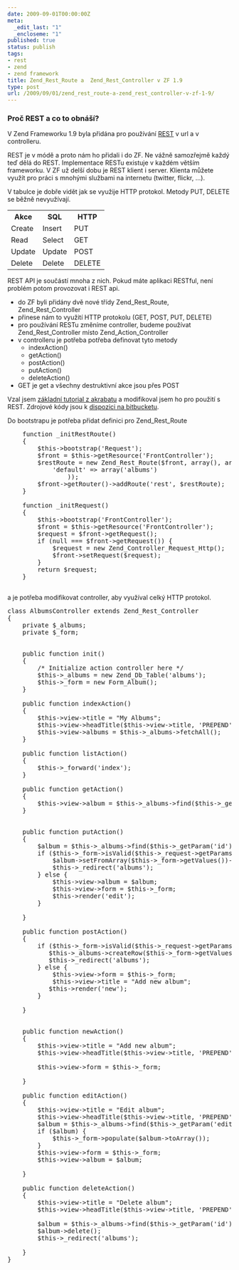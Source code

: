 ```yaml
---
date: 2009-09-01T00:00:00Z
meta:
  _edit_last: "1"
  _encloseme: "1"
published: true
status: publish
tags:
- rest
- zend
- zend framework
title: Zend_Rest_Route a  Zend_Rest_Controller v ZF 1.9
type: post
url: /2009/09/01/zend_rest_route-a-zend_rest_controller-v-zf-1-9/
---
```


<h3>Proč REST a co to obnáší?</h3>
V Zend Frameworku 1.9 byla přidána pro používání <a href="http://en.wikipedia.org/wiki/Representational_State_Transfer">REST</a> v url a v controlleru.

REST je v módě a proto nám ho přidali i do ZF. Ne vážně samozřejmě každý teď dělá do REST. Implementace RESTu existuje v každém větším frameworku. V ZF už delší dobu je REST klient i server. Klienta můžete využít pro práci s mnohými službami na internetu (twitter, flickr, ...).

V tabulce je dobře vidět jak se využije HTTP protokol. Metody PUT, DELETE se běžně nevyužívají.
<table border="0">
<tbody>
<tr>
<th>Akce</th>
<th>SQL</th>
<th>HTTP</th>
</tr>
<tr>
<td>Create</td>
<td>Insert</td>
<td>PUT</td>
</tr>
<tr>
<td>Read</td>
<td>Select</td>
<td>GET</td>
</tr>
<tr>
<td>Update</td>
<td>Update</td>
<td>POST</td>
</tr>
<tr>
<td>Delete</td>
<td>Delete</td>
<td>DELETE</td>
</tr>
</tbody></table>
REST API je součástí mnoha z nich. Pokud máte aplikaci RESTful, není problém potom provozovat i REST api.
<ul>
	<li>do ZF byli přidány dvě nové třídy Zend_Rest_Route, Zend_Rest_Controller</li>
	<li>přinese nám to využití HTTP protokolu (GET, POST, PUT, DELETE)</li>
	<li>pro používání RESTu změníme controller, budeme používat Zend_Rest_Controller místo Zend_Action_Controller</li>
	<li>v controlleru je potřeba potřeba definovat tyto metody
<ul>
	<li> indexAction()</li>
	<li>getAction()</li>
	<li>postAction()</li>
	<li>putAction()</li>
	<li>deleteAction()</li>
</ul>
</li>
	<li>GET je get a všechny destruktivní akce jsou přes POST</li>
</ul>
Vzal jsem <a href="http://akrabat.com/zend-framework-tutorial/">základní tutorial z akrabatu</a> a modifikoval jsem ho pro použití s REST. Zdrojové kódy jsou k <a href="http://bitbucket.org/abtris/zf-tutorial-rest/">dispozici na bitbucketu</a>.

Do bootstrapu je potřeba přidat definici pro Zend_Rest_Route

<pre name="code" class="php">
    function _initRestRoute()
    {
        $this-&gt;bootstrap('Request');
        $front = $this-&gt;getResource('FrontController');
        $restRoute = new Zend_Rest_Route($front, array(), array(
            'default' =&gt; array('albums')
                ));
        $front-&gt;getRouter()-&gt;addRoute('rest', $restRoute);
    }

    function _initRequest()
    {
        $this-&gt;bootstrap('FrontController');
        $front = $this-&gt;getResource('FrontController');
        $request = $front-&gt;getRequest();
        if (null === $front-&gt;getRequest()) {
            $request = new Zend_Controller_Request_Http();
            $front-&gt;setRequest($request);
        }
        return $request;
    }

</pre>

a je potřeba modifikovat controller, aby využíval celký HTTP protokol.

<pre name="code" class="php">
class AlbumsController extends Zend_Rest_Controller
{
    private $_albums;
    private $_form;


    public function init()
    {
        /* Initialize action controller here */
        $this-&gt;_albums = new Zend_Db_Table('albums');
     	$this-&gt;_form = new Form_Album();
    }

    public function indexAction()
    {
        $this-&gt;view-&gt;title = "My Albums";
        $this-&gt;view-&gt;headTitle($this-&gt;view-&gt;title, 'PREPEND');
        $this-&gt;view-&gt;albums = $this-&gt;_albums-&gt;fetchAll();
    }

    public function listAction()
    {
        $this-&gt;_forward('index');
    }

    public function getAction()
    {
        $this-&gt;view-&gt;album = $this-&gt;_albums-&gt;find($this-&gt;_getParam('id'))-&gt;current();
    }


    public function putAction()
    {
        $album = $this-&gt;_albums-&gt;find($this-&gt;_getParam('id'))-&gt;current();
        if ($this-&gt;_form-&gt;isValid($this-&gt;_request-&gt;getParams())) {
            $album-&gt;setFromArray($this-&gt;_form-&gt;getValues())-&gt;save();
            $this-&gt;_redirect('albums');
        } else {
            $this-&gt;view-&gt;album = $album;
            $this-&gt;view-&gt;form = $this-&gt;_form;
            $this-&gt;render('edit');
        }
            
    }

    public function postAction()        
    { 
        if ($this-&gt;_form-&gt;isValid($this-&gt;_request-&gt;getParams())) {
	       $this-&gt;_albums-&gt;createRow($this-&gt;_form-&gt;getValues())-&gt;save();
           $this-&gt;_redirect('albums');
        } else {
            $this-&gt;view-&gt;form = $this-&gt;_form;
            $this-&gt;view-&gt;title = "Add new album";
           $this-&gt;render('new');
        }

    }


    public function newAction()
    {
        $this-&gt;view-&gt;title = "Add new album";
        $this-&gt;view-&gt;headTitle($this-&gt;view-&gt;title, 'PREPEND');

        $this-&gt;view-&gt;form = $this-&gt;_form;
        
    }

    public function editAction()
    {
        $this-&gt;view-&gt;title = "Edit album";
        $this-&gt;view-&gt;headTitle($this-&gt;view-&gt;title, 'PREPEND');
        $album = $this-&gt;_albums-&gt;find($this-&gt;_getParam('edit'))-&gt;current();
	    if ($album) {
    	    $this-&gt;_form-&gt;populate($album-&gt;toArray());	
	    }   
    	$this-&gt;view-&gt;form = $this-&gt;_form;
    	$this-&gt;view-&gt;album = $album;

    }

    public function deleteAction()
    {
        $this-&gt;view-&gt;title = "Delete album";
        $this-&gt;view-&gt;headTitle($this-&gt;view-&gt;title, 'PREPEND');
        
    	$album = $this-&gt;_albums-&gt;find($this-&gt;_getParam('id'))-&gt;current();
    	$album-&gt;delete();
        $this-&gt;_redirect('albums');
	
    }
}

</pre>
